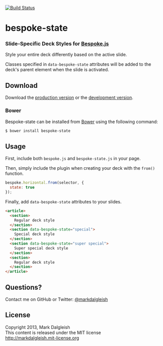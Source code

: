 [![Build Status](https://secure.travis-ci.org/markdalgleish/bespoke-state.png)](http://travis-ci.org/markdalgleish/bespoke-state)

# bespoke-state

### Slide-Specific Deck Styles for [Bespoke.js](https://github.com/markdalgleish/bespoke.js)

Style your entire deck differently based on the active slide.

Classes specified in `data-bespoke-state` attributes will be added to the deck's parent element when the slide is activated.

## Download

Download the [production version][min] or the [development version][max].

[min]: https://raw.github.com/markdalgleish/bespoke-state/master/dist/bespoke-state.min.js
[max]: https://raw.github.com/markdalgleish/bespoke-state/master/dist/bespoke-state.js

### Bower

Bespoke-state can be installed from [Bower](http://twitter.github.com/bower/) using the following command:

```bash
$ bower install bespoke-state
```

## Usage

First, include both `bespoke.js` and `bespoke-state.js` in your page.

Then, simply include the plugin when creating your deck with the `from()` function.

```js
bespoke.horizontal.from(selector, {
  state: true
});
```

Finally, add `data-bespoke-state` attributes to your slides.

```html
<article>
  <section>
    Regular deck style
  </section>
  <section data-bespoke-state="special">
    Special deck style
  </section>
  <section data-bespoke-state="super special">
    Super special deck style
  </section>
  <section>
    Regular deck style
  </section>
</article>
```

## Questions?

Contact me on GitHub or Twitter: [@markdalgleish](http://twitter.com/markdalgleish)

## License

Copyright 2013, Mark Dalgleish  
This content is released under the MIT license  
http://markdalgleish.mit-license.org